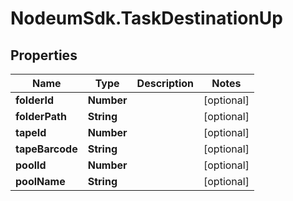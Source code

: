 # NodeumSdk.TaskDestinationUp

## Properties

Name | Type | Description | Notes
------------ | ------------- | ------------- | -------------
**folderId** | **Number** |  | [optional] 
**folderPath** | **String** |  | [optional] 
**tapeId** | **Number** |  | [optional] 
**tapeBarcode** | **String** |  | [optional] 
**poolId** | **Number** |  | [optional] 
**poolName** | **String** |  | [optional] 


